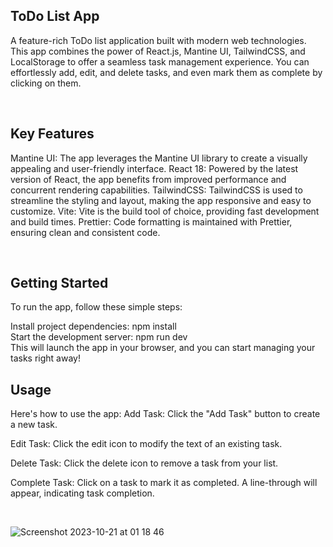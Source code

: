 ## ToDo List App
A feature-rich ToDo list application built with modern web technologies. This app combines the power of React.js, Mantine UI, TailwindCSS, and LocalStorage to offer a seamless task management experience. You can effortlessly add, edit, and delete tasks, and even mark them as complete by clicking on them.

<br>

## Key Features
Mantine UI: The app leverages the Mantine UI library to create a visually appealing and user-friendly interface.
React 18: Powered by the latest version of React, the app benefits from improved performance and concurrent rendering capabilities.
TailwindCSS: TailwindCSS is used to streamline the styling and layout, making the app responsive and easy to customize.
Vite: Vite is the build tool of choice, providing fast development and build times.
Prettier: Code formatting is maintained with Prettier, ensuring clean and consistent code.

<br>

## Getting Started
To run the app, follow these simple steps:

Install project dependencies:
npm install
<br>
Start the development server:
npm run dev
<br>
This will launch the app in your browser, and you can start managing your tasks right away!
<br>

## Usage
Here's how to use the app:
Add Task: Click the "Add Task" button to create a new task.

Edit Task: Click the edit icon to modify the text of an existing task.

Delete Task: Click the delete icon to remove a task from your list.

Complete Task: Click on a task to mark it as completed. A line-through will appear, indicating task completion.

<br>

![Screenshot 2023-10-21 at 01 18 46](https://github.com/abdKelanii/todo-list-app/assets/92879942/0821a044-078c-4f35-b979-6b3201473ef3)

